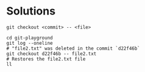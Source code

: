 # Solutions

```shell
git checkout <commit> -- <file>
```

```shell
cd git-playground
git log --oneline
# "file2.txt" was deleted in the commit `d22f46b`
git checkout d22f46b -- file2.txt
# Restores the file2.txt file
ll
```
